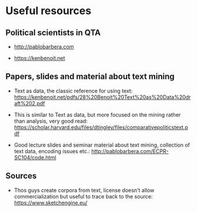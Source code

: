 # Useful resources



## Political scientists in QTA 

* http://pablobarbera.com

* https://kenbenoit.net





## Papers, slides and material about text mining

* Text as data, the classic reference for using text: https://kenbenoit.net/pdfs/28%20Benoit%20Text%20as%20Data%20draft%202.pdf

* This is similar to Text as data, but more focused on the mining rather than analysis, very good read: https://scholar.harvard.edu/files/dtingley/files/comparativepoliticstext.pdf
* Good lecture slides and seminar material about text mining, collection of text data, encoding issues etc.: http://pablobarbera.com/ECPR-SC104/code.html



## Sources 

* Thos guys create corpora from text, license doesn't allow commercialization but useful to trace back to the source: https://www.sketchengine.eu/

